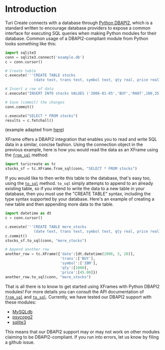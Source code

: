# Introduction

Turi Create connects with a database through [Python
DBAPI2](https://www.python.org/dev/peps/pep-0249/), which is a standard
written to encourage database providers to expose a common interface for
executing SQL queries when making Python modules for their database.
Common usage of a DBAPI2-compliant module from Python looks something
like this:

```python
import sqlite3
conn = sqlite3.connect('example.db')
c = conn.cursor()

# Create table
c.execute('''CREATE TABLE stocks
             (date text, trans text, symbol text, qty real, price real)''')

# Insert a row of data
c.execute("INSERT INTO stocks VALUES ('2006-01-05','BUY','RHAT',100,35.14)")

# Save (commit) the changes
conn.commit()

c.execute("SELECT * FROM stocks")
results = c.fetchall()
```
(example adapted from [here](https://docs.python.org/2/library/sqlite3.html))

XFrame offers a DBAPI2 integration that enables you to read and write
SQL data in a similar, concise fashion. Using the connection object in
the previous example, here is how you would read the data as an XFrame
using the
[`from_sql`](https://apple.github.io/turicreate/docs/api/generated/turicreate.XFrame.from_sql.html)
method:

```python
import turicreate as tc
stocks_sf = tc.XFrame.from_sql(conn, "SELECT * FROM stocks")
```

If you would like to then write this table to the database, that's easy
too, using the
[`to_sql`](https://apple.github.io/turicreate/docs/api/generated/turicreate.XFrame.to_sql.html)
method. `to_sql` simply attempts to append to an already existing table,
so if you intend to write the data to a new table in your database, then
you must use the "CREATE TABLE" syntax, including the type syntax
supported by your database. Here's an example of creating a new table
and then appending more data to the table.

```python
import datetime as dt
c = conn.cursor()

c.execute('''CREATE TABLE more_stocks
             (date text, trans text, symbol text, qty real, price real)''')
c.commit()
stocks_sf.to_sql(conn, "more_stocks")

# Append another row
another_row = tc.XFrame({'date':[dt.datetime(2006, 3, 28)],
                         'trans':['BUY'],
                         'symbol':['IBM'],
                         'qty':[1000],
                         'price':[45.00]})
another_row.to_sql(conn, "more_stocks")
```

That is all there is to know to get started using XFrames with Python DBAPI2
modules! For more details you can consult the API documentation of
[`from_sql`](https://apple.github.io/turicreate/docs/api/generated/turicreate.XFrame.from_sql.html)
and
[`to_sql`](https://apple.github.io/turicreate/docs/api/generated/turicreate.XFrame.to_sql.html).
Currently, we have tested our DBAPI2 support with these modules:
 - [MySQLdb](https://github.com/PyMySQL/mysqlclient-python)
 - [psycopg2](http://initd.org/psycopg/)
 - [sqlite3](https://docs.python.org/2/library/sqlite3.html)

This means that our DBAPI2 support may or may not work on other modules
claiming to be DBAPI2-compliant. If you run into errors, let us know by
filing a github issue.

